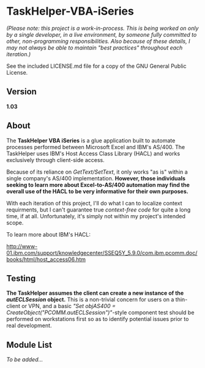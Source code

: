 # TaskHelper-VBA-iSeries

*(Please note: this project is a work-in-process.  This is being worked on only by a single developer, in a live 
environment, by someone fully committed to other, non-programming responsibilities.  Also because of these details,
I may not always be able to maintain "best practices" throughout each iteration.)*

See the included LICENSE.md file for a copy of the GNU General Public License. 

## Version

**1.03**

## About

The **TaskHelper VBA iSeries** is a glue application built to automate processes performed between Microsoft Excel and 
IBM's AS/400.  The TaskHelper uses IBM's Host Access Class Library (HACL) and works exclusively through client-side access.

Because of its reliance on *GetText/SetText*, it only works "as is" within a single company's AS/400 implementation.  **However, 
those individuals seeking to learn more about Excel-to-AS/400 automation may find the overall use of the HACL to be very 
informative for their own purposes.**  

With each iteration of this project, I'll do what I can to localize context requirments, but I can't guarantee true
*context-free code* for quite a long time, if at all.  Unfortunately, it's simply not within my project's intended scope.

To learn more about IBM's HACL:

http://www-01.ibm.com/support/knowledgecenter/SSEQ5Y_5.9.0/com.ibm.pcomm.doc/books/html/host_access06.htm

## Testing

**The TaskHelper assumes the client can create a new instance of the *autECLSession* object.**  This is a non-trivial 
concern for users on a thin-client or VPN, and a basic *"Set objAS400 = CreateObject("PCOMM.autECLSession")"*-style component 
test should be performed on workstations first so as to identify potential issues prior to real development.

## Module List

*To be added...*
